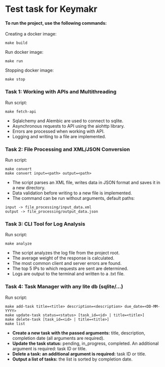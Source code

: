# Test task for Keymakr

#### To run the project, use the following commands:
Creating a docker image:
```
make build
```
Run docker image:
```
make run
```
Stopping docker image:
```
make stop
```

### Task 1: Working with APIs and Multithreading
Run script:
```
make fetch-api
```
- Sqlalchemy and Alembic are used to connect to sqlite.
- Asynchronous requests to API using the aiohttp library.
- Errors are processed when working with API.
- Logging and writing to a file are implemented.

### Task 2: File Processing and XML/JSON Conversion
Run script:
```
make convert
make convert input=<path> output=<path>
```
- The script parses an XML file, writes data in JSON format and saves it in a new directory.
- Data validation before writing to a new file is implemented.
- The command can be run without arguments, default paths:
```
input -> file_processing/input_data.xml
output -> file_processing/output_data.json
```

### Task 3: CLI Tool for Log Analysis
Run script:
```
make analyze
```
- The script analyzes the log file from the project root.
- The average weight of the response is calculated.
- The most common client and server errors are found.
- The top 5 IPs to which requests are sent are determined.
- Logs are output to the terminal and written to a .txt file.

### Task 4: Task Manager with any lite db (sqlite/…)
Run script:
```
make add-task title=<title> description=<description> due_date=<DD-MM-YYYY>
make update-task status=<status> [task_id=<id> | title=<title>]
make delete-task [task_id=<id> | title=<title>]
make list
```
- **Create a new task with the passed arguments:** title, description, completion date (all arguments are required).
- **Update the task status:** pending, in_progress, completed. An additional argument is required: task ID or title.
- **Delete a task: an additional argument is required:** task ID or title.
- **Output a list of tasks:** the list is sorted by completion date.
